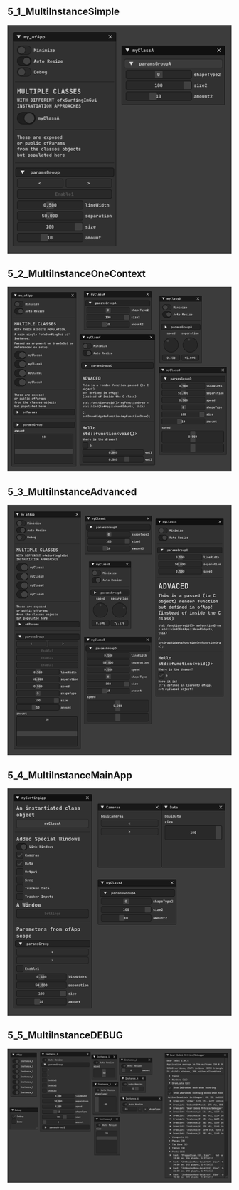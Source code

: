 ## 5_1_MultiInstanceSimple
![](5_1_MultiInstanceSimple/Capture.PNG)  

## 5_2_MultiInstanceOneContext
![](5_2_MultiInstanceOneContext/Capture.PNG)  

## 5_3_MultiInstanceAdvanced
![](5_3_MultiInstanceAdvanced/Capture.PNG)  

## 5_4_MultiInstanceMainApp
![](5_4_MultiInstanceMainApp/Capture.PNG)  

## 5_5_MultiInstanceDEBUG
![](5_5_MultiInstanceDEBUG/Capture.PNG)  
